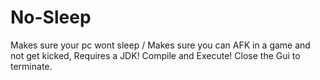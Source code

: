 # No-Sleep
Makes sure your pc wont sleep / Makes sure you can AFK in a game and not get kicked,
Requires a JDK!
Compile and Execute!
Close the Gui to terminate.
